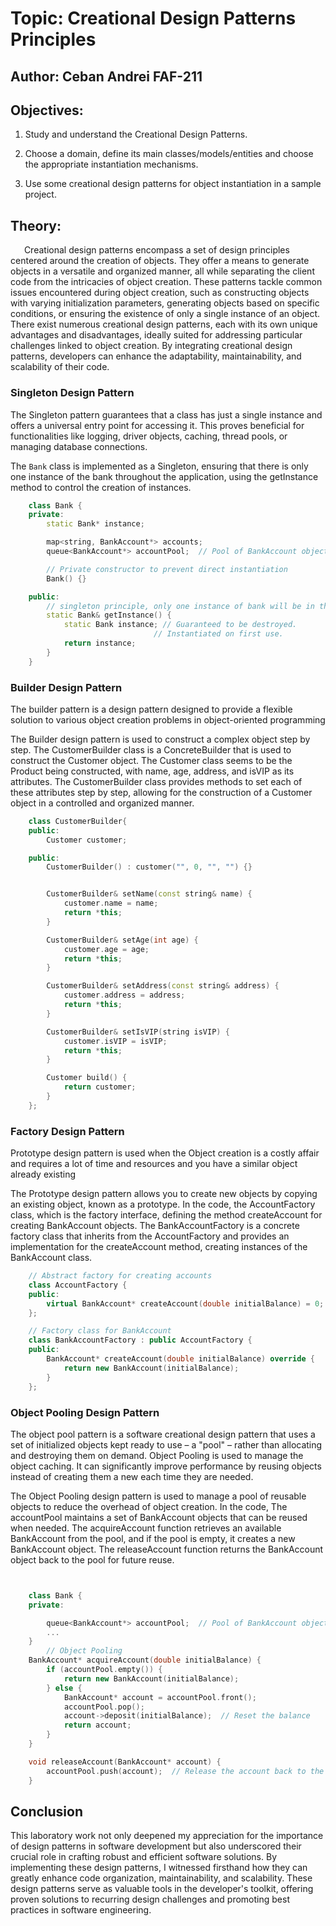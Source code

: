 # Topic: Creational Design Patterns Principles

## Author: Ceban Andrei FAF-211

## Objectives:

1. Study and understand the Creational Design Patterns.

2. Choose a domain, define its main classes/models/entities and choose the appropriate instantiation mechanisms.

3. Use some creational design patterns for object instantiation in a sample project.

## Theory:

&ensp; &ensp; Creational design patterns encompass a set of design principles centered around the creation of objects. They offer a means to generate objects in a versatile and organized manner, all while separating the client code from the intricacies of object creation. These patterns tackle common issues encountered during object creation, such as constructing objects with varying initialization parameters, generating objects based on specific conditions, or ensuring the existence of only a single instance of an object. There exist numerous creational design patterns, each with its own unique advantages and disadvantages, ideally suited for addressing particular challenges linked to object creation. By integrating creational design patterns, developers can enhance the adaptability, maintainability, and scalability of their code.


### Singleton Design Pattern

The Singleton pattern guarantees that a class has just a single instance and offers a universal entry point for accessing it. This proves beneficial for functionalities like logging, driver objects, caching, thread pools, or managing database connections.

The `Bank` class is implemented as a Singleton, ensuring that there is only one instance of the bank throughout the application, using the getInstance method to control the creation of instances.

```c++
    class Bank {
    private:
        static Bank* instance;

        map<string, BankAccount*> accounts;
        queue<BankAccount*> accountPool;  // Pool of BankAccount objects

        // Private constructor to prevent direct instantiation
        Bank() {}

    public:
        // singleton principle, only one instance of bank will be in this app
        static Bank& getInstance() {
            static Bank instance; // Guaranteed to be destroyed.
                                // Instantiated on first use.
            return instance;
        }
    }

```

### Builder Design Pattern

The builder pattern is a design pattern designed to provide a flexible solution to various object creation problems in object-oriented programming

The Builder design pattern is used to construct a complex object step by step. The CustomerBuilder class is a ConcreteBuilder that is used to construct the Customer object. The Customer class seems to be the Product being constructed, with name, age, address, and isVIP as its attributes. The CustomerBuilder class provides methods to set each of these attributes step by step, allowing for the construction of a Customer object in a controlled and organized manner.

```c++
    class CustomerBuilder{
    public:
        Customer customer;

    public:
        CustomerBuilder() : customer("", 0, "", "") {}


        CustomerBuilder& setName(const string& name) {
            customer.name = name;
            return *this;
        }

        CustomerBuilder& setAge(int age) {
            customer.age = age;
            return *this;
        }

        CustomerBuilder& setAddress(const string& address) {
            customer.address = address;
            return *this;
        }

        CustomerBuilder& setIsVIP(string isVIP) {
            customer.isVIP = isVIP;
            return *this;
        }

        Customer build() {
            return customer;
        }
    };
```

### Factory Design Pattern

Prototype design pattern is used when the Object creation is a costly affair and requires a lot of time and resources and you have a similar object already existing

The Prototype design pattern allows you to create new objects by copying an existing object, known as a prototype. In the code, the AccountFactory class, which is the factory interface, defining the method createAccount for creating BankAccount objects. The BankAccountFactory is a concrete factory class that inherits from the AccountFactory and provides an implementation for the createAccount method, creating instances of the BankAccount class.

```c++
    // Abstract factory for creating accounts
    class AccountFactory {
    public:
        virtual BankAccount* createAccount(double initialBalance) = 0;
    };

    // Factory class for BankAccount
    class BankAccountFactory : public AccountFactory {
    public:
        BankAccount* createAccount(double initialBalance) override {
            return new BankAccount(initialBalance);
        }
    };

```

### Object Pooling Design Pattern

The object pool pattern is a software creational design pattern that uses a set of initialized objects kept ready to use – a "pool" – rather than allocating and destroying them on demand. 
Object Pooling is used to manage the object caching. It can significantly improve performance by reusing objects instead of creating them a new each time they are needed.

The Object Pooling design pattern is used to manage a pool of reusable objects to reduce the overhead of object creation. In the code,  The accountPool maintains a set of BankAccount objects that can be reused when needed. The acquireAccount function retrieves an available BankAccount from the pool, and if the pool is empty, it creates a new BankAccount object. The releaseAccount function returns the BankAccount object back to the pool for future reuse.

```c++


    class Bank {
    private:

        queue<BankAccount*> accountPool;  // Pool of BankAccount objects
        ...
    }
        // Object Pooling
    BankAccount* acquireAccount(double initialBalance) {
        if (accountPool.empty()) {
            return new BankAccount(initialBalance);
        } else {
            BankAccount* account = accountPool.front();
            accountPool.pop();
            account->deposit(initialBalance);  // Reset the balance
            return account;
        }
    }

    void releaseAccount(BankAccount* account) {
        accountPool.push(account);  // Release the account back to the pool
    }


```

## Conclusion

This laboratory work not only deepened my appreciation for the importance of design patterns in software development but also underscored their crucial role in crafting robust and efficient software solutions. By implementing these design patterns, I witnessed firsthand how they can greatly enhance code organization, maintainability, and scalability. These design patterns serve as valuable tools in the developer's toolkit, offering proven solutions to recurring design challenges and promoting best practices in software engineering.
